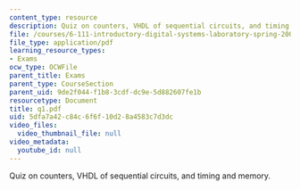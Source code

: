 ```yaml
---
content_type: resource
description: Quiz on counters, VHDL of sequential circuits, and timing and memory.
file: /courses/6-111-introductory-digital-systems-laboratory-spring-2006/5dfa7a42c84c6f6f10d28a4583c7d3dc_q1.pdf
file_type: application/pdf
learning_resource_types:
- Exams
ocw_type: OCWFile
parent_title: Exams
parent_type: CourseSection
parent_uid: 9de2f044-f1b8-3cdf-dc9e-5d882607fe1b
resourcetype: Document
title: q1.pdf
uid: 5dfa7a42-c84c-6f6f-10d2-8a4583c7d3dc
video_files:
  video_thumbnail_file: null
video_metadata:
  youtube_id: null
---
```

Quiz on counters, VHDL of sequential circuits, and timing and memory.